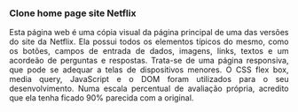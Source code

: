 ### Clone home page site Netflix

<p align="justify">
Esta página web é uma cópia visual da página principal de uma das versões do site da Netflix. Ela possui todos os elementos típicos do mesmo, como os botões, campos de entrada de dados, imagens, links, textos e um acordeão de perguntas e respostas. Trata-se de uma página responsiva, que pode se adequar a telas de dispositivos menores. O CSS flex box, media query, JavaScript e o DOM foram utilizados para o seu desenvolvimento. Numa escala percentual de avaliação própria, acredito que ela tenha ficado 90% parecida com a original.
</p>
